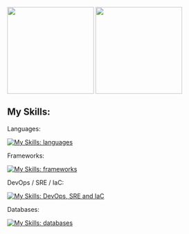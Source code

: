 <a href="https://github.com/anuraghazra/github-readme-stats"><img height=200 align="center" src="https://github-readme-stats.vercel.app/api?username=dougppaz" /></a>
<a href="https://github.com/anuraghazra/github-readme-stats"><img height=200 align="center" src="https://github-readme-stats.vercel.app/api/top-langs?username=dougppaz&layout=compact&langs_count=8&card_width=320" /></a>

## My Skills:

Languages:

[![My Skills: languages](https://skillicons.dev/icons?i=py,nodejs,ts,js&theme=light)](https://skillicons.dev)

Frameworks:

[![My Skills: frameworks](https://skillicons.dev/icons?i=django,vue,react&theme=light)](https://skillicons.dev)

DevOps / SRE / IaC:

[![My Skills: DevOps, SRE and IaC](https://skillicons.dev/icons?i=docker,linux,git,ansible,prometheus,grafana&theme=light)](https://skillicons.dev)

Databases:

[![My Skills: databases](https://skillicons.dev/icons?i=elasticsearch,postgres,mongodb,redis&theme=light)](https://skillicons.dev)
